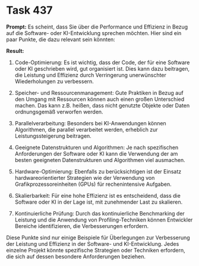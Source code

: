 # Task 437

**Prompt:** Es scheint, dass Sie über die Performance und Effizienz in Bezug auf die Software- oder KI-Entwicklung sprechen möchten. Hier sind ein paar Punkte, die dazu relevant sein könnten:

**Result:**
1. Code-Optimierung: Es ist wichtig, dass der Code, der für eine Software oder KI geschrieben wird, gut organisiert ist. Dies kann dazu beitragen, die Leistung und Effizienz durch Verringerung unerwünschter Wiederholungen zu verbessern.

2. Speicher- und Ressourcenmanagement: Gute Praktiken in Bezug auf den Umgang mit Ressourcen können auch einen großen Unterschied machen. Das kann z.B. heißen, dass nicht genutzte Objekte oder Daten ordnungsgemäß verworfen werden.

3. Parallelverarbeitung: Besonders bei KI-Anwendungen können Algorithmen, die parallel verarbeitet werden, erheblich zur Leistungssteigerung beitragen.

4. Geeignete Datenstrukturen und Algorithmen: Je nach spezifischen Anforderungen der Software oder KI kann die Verwendung der am besten geeigneten Datenstrukturen und Algorithmen viel ausmachen.

5. Hardware-Optimierung: Ebenfalls zu berücksichtigen ist der Einsatz hardwareorientierter Strategien wie der Verwendung von Grafikprozessoreinheiten (GPUs) für rechenintensive Aufgaben.

6. Skalierbarkeit: Für eine hohe Effizienz ist es entscheidend, dass die Software oder KI in der Lage ist, mit zunehmender Last zu skalieren.

7. Kontinuierliche Prüfung: Durch das kontinuierliche Benchmarking der Leistung und die Anwendung von Profiling-Techniken können Entwickler Bereiche identifizieren, die Verbesserungen erfordern. 

Diese Punkte sind nur einige Beispiele für Überlegungen zur Verbesserung der Leistung und Effizienz in der Software- und KI-Entwicklung. Jedes einzelne Projekt könnte spezifische Strategien oder Techniken erfordern, die sich auf dessen besondere Anforderungen beziehen.
